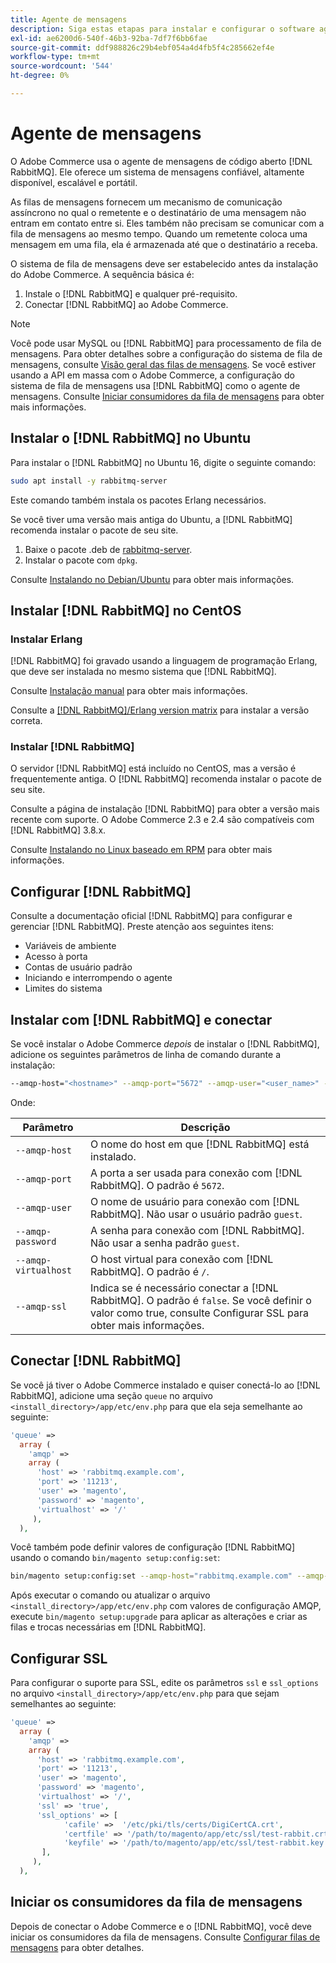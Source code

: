 ```yaml
---
title: Agente de mensagens
description: Siga estas etapas para instalar e configurar o software agente de mensagens necessário (como o  [!DNL RabbitMQ]) para instalações locais do Adobe Commerce.
exl-id: ae6200d6-540f-46b3-92ba-7df7f6bb6fae
source-git-commit: ddf988826c29b4ebf054a4d4fb5f4c285662ef4e
workflow-type: tm+mt
source-wordcount: '544'
ht-degree: 0%

---
```


# Agente de mensagens

O Adobe Commerce usa o agente de mensagens de código aberto [!DNL RabbitMQ]. Ele oferece um sistema de mensagens confiável, altamente disponível, escalável e portátil.

As filas de mensagens fornecem um mecanismo de comunicação assíncrono no qual o remetente e o destinatário de uma mensagem não entram em contato entre si. Eles também não precisam se comunicar com a fila de mensagens ao mesmo tempo. Quando um remetente coloca uma mensagem em uma fila, ela é armazenada até que o destinatário a receba.

O sistema de fila de mensagens deve ser estabelecido antes da instalação do Adobe Commerce. A sequência básica é:

1. Instale o [!DNL RabbitMQ] e qualquer pré-requisito.
1. Conectar [!DNL RabbitMQ] ao Adobe Commerce.

>[!NOTE]
>
>Você pode usar MySQL ou [!DNL RabbitMQ] para processamento de fila de mensagens. Para obter detalhes sobre a configuração do sistema de fila de mensagens, consulte [Visão geral das filas de mensagens](https://developer.adobe.com/commerce/php/development/components/message-queues/). Se você estiver usando a API em massa com o Adobe Commerce, a configuração do sistema de fila de mensagens usa [!DNL RabbitMQ] como o agente de mensagens. Consulte [Iniciar consumidores da fila de mensagens](../../configuration/cli/start-message-queues.md) para obter mais informações.

## Instalar o [!DNL RabbitMQ] no Ubuntu

Para instalar o [!DNL RabbitMQ] no Ubuntu 16, digite o seguinte comando:

```bash
sudo apt install -y rabbitmq-server
```

Este comando também instala os pacotes Erlang necessários.

Se você tiver uma versão mais antiga do Ubuntu, a [!DNL RabbitMQ] recomenda instalar o pacote de seu site.

1. Baixe o pacote .deb de [rabbitmq-server](https://www.rabbitmq.com/download.html).
1. Instalar o pacote com `dpkg`.

Consulte [Instalando no Debian/Ubuntu](https://www.rabbitmq.com/install-debian.html) para obter mais informações.

## Instalar [!DNL RabbitMQ] no CentOS

### Instalar Erlang

[!DNL RabbitMQ] foi gravado usando a linguagem de programação Erlang, que deve ser instalada no mesmo sistema que [!DNL RabbitMQ].

Consulte [Instalação manual](https://www.erlang-solutions.com/downloads/) para obter mais informações.

Consulte a [[!DNL RabbitMQ]/Erlang version matrix](https://www.rabbitmq.com/which-erlang.html) para instalar a versão correta.

### Instalar [!DNL RabbitMQ]

O servidor [!DNL RabbitMQ] está incluído no CentOS, mas a versão é frequentemente antiga. O [!DNL RabbitMQ] recomenda instalar o pacote de seu site.

Consulte a página de instalação [!DNL RabbitMQ] para obter a versão mais recente com suporte. O Adobe Commerce 2.3 e 2.4 são compatíveis com [!DNL RabbitMQ] 3.8.x.

Consulte [Instalando no Linux baseado em RPM](https://www.rabbitmq.com/install-rpm.html) para obter mais informações.

## Configurar [!DNL RabbitMQ]

Consulte a documentação oficial [!DNL RabbitMQ] para configurar e gerenciar [!DNL RabbitMQ]. Preste atenção aos seguintes itens:

* Variáveis de ambiente
* Acesso à porta
* Contas de usuário padrão
* Iniciando e interrompendo o agente
* Limites do sistema

## Instalar com [!DNL RabbitMQ] e conectar

Se você instalar o Adobe Commerce _depois_ de instalar o [!DNL RabbitMQ], adicione os seguintes parâmetros de linha de comando durante a instalação:

```bash
--amqp-host="<hostname>" --amqp-port="5672" --amqp-user="<user_name>" --amqp-password="<password>" --amqp-virtualhost="/"
```

Onde:

| Parâmetro | Descrição |
|--- |--- |
| `--amqp-host` | O nome do host em que [!DNL RabbitMQ] está instalado. |
| `--amqp-port` | A porta a ser usada para conexão com [!DNL RabbitMQ]. O padrão é `5672`. |
| `--amqp-user` | O nome de usuário para conexão com [!DNL RabbitMQ]. Não usar o usuário padrão `guest`. |
| `--amqp-password` | A senha para conexão com [!DNL RabbitMQ]. Não usar a senha padrão `guest`. |
| `--amqp-virtualhost` | O host virtual para conexão com [!DNL RabbitMQ]. O padrão é `/`. |
| `--amqp-ssl` | Indica se é necessário conectar a [!DNL RabbitMQ]. O padrão é `false`. Se você definir o valor como true, consulte Configurar SSL para obter mais informações. |

## Conectar [!DNL RabbitMQ]

Se você já tiver o Adobe Commerce instalado e quiser conectá-lo ao [!DNL RabbitMQ], adicione uma seção `queue` no arquivo `<install_directory>/app/etc/env.php` para que ela seja semelhante ao seguinte:

```php
'queue' =>
  array (
    'amqp' =>
    array (
      'host' => 'rabbitmq.example.com',
      'port' => '11213',
      'user' => 'magento',
      'password' => 'magento',
      'virtualhost' => '/'
     ),
  ),
```

Você também pode definir valores de configuração [!DNL RabbitMQ] usando o comando `bin/magento setup:config:set`:

```bash
bin/magento setup:config:set --amqp-host="rabbitmq.example.com" --amqp-port="11213" --amqp-user="magento" --amqp-password="magento" --amqp-virtualhost="/"
```

Após executar o comando ou atualizar o arquivo `<install_directory>/app/etc/env.php` com valores de configuração AMQP, execute `bin/magento setup:upgrade` para aplicar as alterações e criar as filas e trocas necessárias em [!DNL RabbitMQ].

## Configurar SSL

Para configurar o suporte para SSL, edite os parâmetros `ssl` e `ssl_options` no arquivo `<install_directory>/app/etc/env.php` para que sejam semelhantes ao seguinte:

```php
'queue' =>
  array (
    'amqp' =>
    array (
      'host' => 'rabbitmq.example.com',
      'port' => '11213',
      'user' => 'magento',
      'password' => 'magento',
      'virtualhost' => '/',
      'ssl' => 'true',
      'ssl_options' => [
            'cafile' =>  '/etc/pki/tls/certs/DigiCertCA.crt',
            'certfile' => '/path/to/magento/app/etc/ssl/test-rabbit.crt',
            'keyfile' => '/path/to/magento/app/etc/ssl/test-rabbit.key'
       ],
     ),
  ),
```

## Iniciar os consumidores da fila de mensagens

Depois de conectar o Adobe Commerce e o [!DNL RabbitMQ], você deve iniciar os consumidores da fila de mensagens. Consulte [Configurar filas de mensagens](../../configuration/cli/start-message-queues.md) para obter detalhes.
